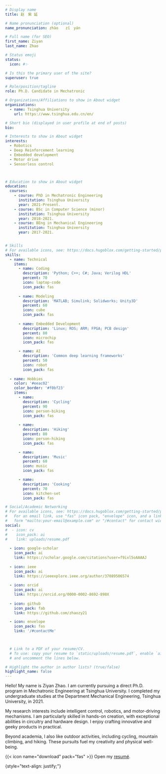 ```yaml
---
# Display name
title: 赵　紫 延

# Name pronunciation (optional)
name_pronunciation: zhào　　zǐ　yán

# Full name (for SEO)
first_name: Ziyan
last_name: Zhao

# Status emoji
status: 
  icon: #✨

# Is this the primary user of the site?
superuser: true

# Role/position/tagline
role: Ph.D. Candidate in Mechatronic

# Organizations/Affiliations to show in About widget
organizations:
  - name: Tsinghua University
    url: https://www.tsinghua.edu.cn/en/

# Short bio (displayed in user profile at end of posts)
bio: 

# Interests to show in About widget
interests:
  - Robotics
  - Deep Reinforcement learning
  - Embedded development
  - Motor drive
  - Sensorless control



# Education to show in About widget
education:
  courses:
    - course: PhD in Mechatronic Engineering
      institution: Tsinghua University
      year: 2021-Present.
    - course: BSc in Computer Science (minor)
      institution: Tsinghua University
      year: 2018-2021.
    - course: BEng in Mechanical Engineering
      institution: Tsinghua University
      year: 2017-2021.


# Skills
# For available icons, see: https://docs.hugoblox.com/getting-started/page-builder/#icons
skills:
  - name: Technical
    items:
      - name: Coding
        description: 'Python; C++; C#; Java; Verilog HDL'
        percent: 70
        icon: laptop-code
        icon_pack: fas
        
      - name: Modeling
        description: 'MATLAB; Simulink; Solidworks; Unity3D'
        percent: 60
        icon: cube
        icon_pack: fas
        
      - name: Embedded Development
        description: 'Linux; ROS; ARM; FPGA; PCB design'
        percent: 80
        icon: microchip
        icon_pack: fas

      - name: AI
        description: 'Common deep learning frameworks'
        percent: 50
        icon: robot
        icon_pack: fas
        
  - name: Hobbies
    color: '#eeac02'
    color_border: '#f0bf23'
    items:
      - name: 
        description: 'Cycling'
        percent: 90
        icon: person-biking
        icon_pack: fas
   
      - name: 
        description: 'Hiking'
        percent: 80
        icon: person-hiking
        icon_pack: fas

      - name: 
        description: 'Music'
        percent: 60
        icon: music
        icon_pack: fas

      - name: 
        description: 'Cooking'
        percent: 70
        icon: kitchen-set
        icon_pack: fas

# Social/Academic Networking
# For available icons, see: https://docs.hugoblox.com/getting-started/page-builder/#icons
#   For an email link, use "fas" icon pack, "envelope" icon, and a link in the
#   form "mailto:your-email@example.com" or "/#contact" for contact widget.
social:
#  - icon: cv
#    icon_pack: ai
#    link: uploads/resume.pdf
      
  - icon: google-scholar 
    icon_pack: ai
    link: https://scholar.google.com/citations?user=f9ixl5oAAAAJ
    
  - icon: ieee
    icon_pack: ai
    link: https://ieeexplore.ieee.org/author/37089506574
    
  - icon: orcid
    icon_pack: ai
    link: https://orcid.org/0000-0002-8692-898X
    
  - icon: github
    icon_pack: fab
    link: https://github.com/zhaozy21

  - icon: envelope
    icon_pack: fas
    link: '/#contactMe'
    


  # Link to a PDF of your resume/CV.
  # To use: copy your resume to `static/uploads/resume.pdf`, enable `ai` icons in `params.yaml`,
  # and uncomment the lines below.

# Highlight the author in author lists? (true/false)
highlight_name: false
---
```

Hello! My name is Ziyan Zhao. I am currently pursuing a direct Ph.D. program in Mechatronic Engineering at Tsinghua University. I completed my undergraduate studies at the Department Mechanical Engineering, Tsinghua University, in 2021.

My research interests include intelligent control, robotics, and motor-driving mechanisms. I am particularly skilled in hands-on creation, with exceptional abilities in circuitry and hardware design. I enjoy crafting innovative and geeky products in practical.

Beyond academia, I also like outdoor activities, including cycling, mountain climbing, and hiking. These pursuits fuel my creativity and physical well-being.

{{< icon name="download" pack="fas" >}} Open my [resumé](uploads/resume.pdf).



{style="text-align: justify;"}
